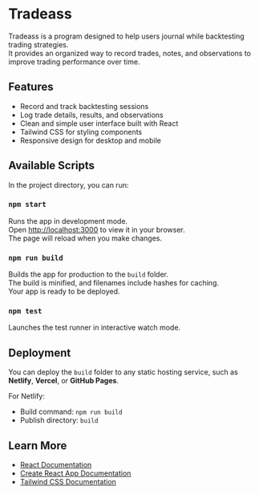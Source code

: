 # Tradeass

Tradeass is a program designed to help users journal while backtesting trading strategies.  
It provides an organized way to record trades, notes, and observations to improve trading performance over time.

## Features

- Record and track backtesting sessions
- Log trade details, results, and observations
- Clean and simple user interface built with React
- Tailwind CSS for styling components
- Responsive design for desktop and mobile

## Available Scripts

In the project directory, you can run:

### `npm start`

Runs the app in development mode.  
Open [http://localhost:3000](http://localhost:3000) to view it in your browser.  
The page will reload when you make changes.

### `npm run build`

Builds the app for production to the `build` folder.  
The build is minified, and filenames include hashes for caching.  
Your app is ready to be deployed.

### `npm test`

Launches the test runner in interactive watch mode.

## Deployment

You can deploy the `build` folder to any static hosting service, such as **Netlify**, **Vercel**, or **GitHub Pages**.

For Netlify:

- Build command: `npm run build`
- Publish directory: `build`

## Learn More

- [React Documentation](https://reactjs.org/)
- [Create React App Documentation](https://facebook.github.io/create-react-app/docs/getting-started)
- [Tailwind CSS Documentation](https://tailwindcss.com/docs)
